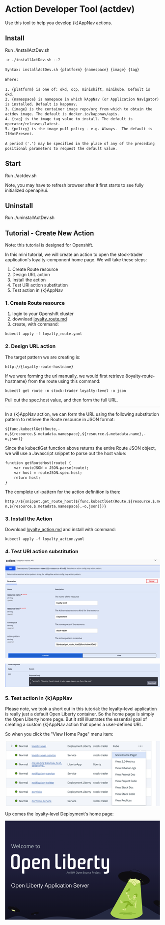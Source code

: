 # Action Developer Tool (actdev)

Use this tool to help you develop {k}AppNav actions.  

## Install

Run ./installActDev.sh

```
-> ./installActDev.sh --?

Syntax: installActDev.sh {platform} {namespace} {image} {tag}

Where:

1. {platform} is one of: okd, ocp, minishift, minikube. Default is okd.
2. {namespace} is namepace in which kAppNav (or Application Navigator) is installed. Default is kappnav.
3. {image} is the container image repo/org from which to obtain the actdev image. The default is docker.io/kappnav/apis.
4. {tag} is the image tag value to install. The default is operator/releases/latest.
5. {policy} is the image pull policy - e.g. Always.  The default is IfNotPresent.

A period ('.') may be specified in the place of any of the preceding positional parameters to request the default value.
```

## Start 

Run ./actdev.sh
    
Note, you may have to refresh browser after it first starts to see fully initialized openapi/ui.

## Uninstall 

Run ./uninstallActDev.sh 

## Tutorial - Create New Action

Note: this tutorial is designed for Openshift. 

In this mini tutorial, we will create an action to open the stock-trader application's loyalty-component home page.  We will take these steps: 

1. Create Route resource 
1. Design URL action
1. Install the action
1. Test URl action substitution
1. Test action in {k}AppNav

### 1. Create Route resource 

1. login to your Openshift cluster
1. download [loyalty_route.md](https://github.com/kappnav/apis/blob/master/tools/actdev/doc/loyalty_route.yaml)
1. create, with command: 

```
kubectl apply -f loyalty_route.yaml
```

### 2. Design URL action

The target pattern we are creating is: 

```
http://{loyalty-route-hostname}
```

If we were forming the url manually, we would first retrieve {loyalty-route-hostname} from the route using this command: 

```
kubectl get route -n stock-trader loyalty-level -o json 
```

Pull out the spec.host value, and then form the full URL.  

---------

In a {k}AppNav action, we can form the URL using the following substitution pattern to retrieve the Route resource in JSON format: 

```
${func.kubectlGet(Route,-n,${resource.$.metadata.namespace},${resource.$.metadata.name},-o,json)}
```

Since the kubectlGet function above returns the entire Route JSON object, we will use a Javascript snippet to parse out the host value: 

```
function getRouteHost(route) { 
    var routeJSON = JSON.parse(route);
    var host = routeJSON.spec.host;
    return host;
}
```

The complete url-pattern for the action definition is then:

```
http://${snippet.get_route_host(${func.kubectlGet(Route,${resource.$.metadata.name},-n,${resource.$.metadata.namespace},-o,json)})}
```

### 3. Install the Action

Download [loyalty_action.md](https://github.com/kappnav/apis/blob/master/tools/actdev/doc/loyalty_actions.yaml) and install with command: 

```
kubectl apply -f loyalty_action.yaml
```

### 4. Test URl action substitution

![test](https://github.com/kappnav/apis/blob/master/tools/actdev/doc/actdev.test-action.png)

![result](https://github.com/kappnav/apis/blob/master/tools/actdev/doc/actdev.action-result.png)


### 5. Test action in {k}AppNav

Please note, we took a short cut in this tutorial:  the loyalty-level application is really just a default Open Liberty container.  So the home page is simply the Open Liberty home page.  But it still illustrates the essential goal of creating a custom 
{k}AppNav action that opens a user-defined URL.

So when you click the "View Home Page" menu item: 

![view](https://github.com/kappnav/apis/blob/master/tools/actdev/doc/loyalty-view-home-page.png)

Up comes the loyalty-level Deployment's home page: 

![home](https://github.com/kappnav/apis/blob/master/tools/actdev/doc/loyalty-home-page.png)
